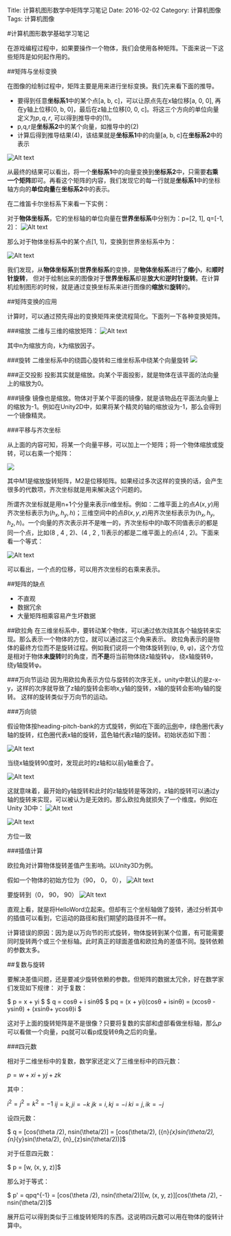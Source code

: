 Title: 计算机图形数学中矩阵学习笔记
Date: 2016-02-02
Category: 计算机图像
Tags: 计算机图像


#计算机图形数学基础学习笔记

在游戏编程过程中，如果要操作一个物体，我们会使用各种矩阵。下面来说一下这些矩阵是如何起作用的。

##矩阵与坐标变换

在图像的绘制过程中，矩阵主要是用来进行坐标变换。我们先来看下面的推导。
		
- 要得到任意**坐标系1**中的某个点[a, b, c]，可以让原点先在x轴位移[a, 0, 0], 再在y轴上位移[0, b, 0]，最后在z轴上位移[0, 0, c]。将这三个方向的单位向量定义为$p,q,r$, 可以得到推导中的(1)。
- p,q,r是**坐标系2**中的某个向量，如推导中的(2)
- 计算后得到推导结果(4)，该结果就是**坐标系1**中的向量[a, b, c]在**坐标系2**中的表示

![Alt text](./trans_matrix.gif)


从最终的结果可以看出，将一个**坐标系1**中的向量变换到**坐标系2**中，只需要**右乘一个矩阵**即可。再看这个矩阵的内容，我们发现它的每一行就是**坐标系1**中的坐标轴方向的**单位向量**在**坐标系2**中的表示。

在二维笛卡尔坐标系下来看一下实例：

对于**物体坐标系**，它的坐标轴的单位向量在**世界坐标系**中分别为：p=[2, 1], q=[-1, 2]：
![Alt text](./1459156022980.png)

那么对于物体坐标系中的某个点[1, 1]，变换到世界坐标系中为：

![Alt text](./trans_matrix_example.gif)


我们发现，从**物体坐标系**到**世界坐标系**的变换，是**物体坐标系**进行了**缩小**，和**顺时针旋转**， 但对于绘制出来的图像对于**世界坐标系**却是**放大**和**逆时针旋转**。在计算机绘制图形的时候，就是通过变换坐标系来进行图像的**缩放**和**旋转**的。

##矩阵变换的应用

计算时，可以通过预先得出的变换矩阵来使流程简化。下面列一下各种变换矩阵。

###缩放
二维与三维的缩放矩阵：
![Alt text](./scale.gif)


其中n为缩放方向，k为缩放因子。

###旋转
二维坐标系中的绕圆心旋转和三维坐标系中绕某个向量旋转
![](./roate.gif)

###正交投影
投影其实就是缩放。向某个平面投影，就是物体在该平面的法向量上的缩放为0。

###镜像
镜像也是缩放。物体对于某个平面的镜像，就是该物品在平面法向量上的缩放为-1。例如在Unity2D中，如果将某个精灵的轴的缩放设为-1，那么会得到一个镜像精灵。

###平移与齐次坐标

从上面的内容可知，将某一个向量平移，可以加上一个矩阵；将一个物体缩放或旋转，可以右乘一个矩阵：	

![](./asd.gif)

其中M1是缩放旋转矩阵，M2是位移矩阵。如果经过多次这样的变换的话，会产生很多的代数项，齐次坐标就是用来解决这个问题的。

所谓齐次坐标就是用n+1个分量来表示n维坐标。例如：二维平面上的点$A(x , y)$用齐次坐标表示为$(h_x , h_y , h)$；三维空间中的点$B(x , y , z)$用齐次坐标表示为$(h_x , h_y , h_z , h)$。一个向量的齐次表示并不是唯一的，齐次坐标中的h取不同值表示的都是同一个点，比如(8 , 4 , 2)、(4 , 2 , 1)表示的都是二维平面上的点(4 , 2)。下面来看一个等式：

![Alt text](./Homogeneous.gif)


可以看出，一个点的位移，可以用齐次坐标的右乘来表示。

##矩阵的缺点

- 不直观
- 数据冗余
- 大量矩阵相乘容易产生坏数据


##欧拉角
在三维坐标系中，要转动某个物体，可以通过依次绕其各个轴旋转来实现。那么表示一个物体的方位，就可以通过这三个角来表示。
欧拉角表示的是物体的最终方位而不是旋转过程。例如我们说将一个物体旋转到(ψ, θ, φ)，这个方位是相对于物体**未旋转**时的角度，而**不是**将当前物体绕z轴旋转ψ， 绕x轴旋转θ， 绕y轴旋转φ。

###万向节运动
因为用欧拉角表示方位与旋转的次序无关。unity中默认的是z-x-y，这样的次序就导致了z轴的旋转会影响x,y轴的旋转，x轴的旋转会影响y轴的旋转。 这样的旋转类似于万向节的运动。

###万向锁

假设物体按heading-pitch-bank的方式旋转，例如在下面的[示例][1]中，绿色圈代表y轴的旋转，红色圈代表x轴的旋转，蓝色轴代表z轴的旋转。初始状态如下图：


![Alt text](./1456976713453.png)

当绕x轴旋转90度时，发现此时的z轴和以前y轴重合了。


![Alt text](./1456976892776.png)

这就意味着，最开始的y轴旋转和此时的z轴旋转是等效的，z轴的旋转可以通过y轴的旋转来实现，可以被认为是无效的。那么欧拉角就损失了一个维度。例如在Unity 3D中：
![Alt text](./1456993964148.png)

![Alt text](./1456994065973.png)

方位一致

###插值计算

欧拉角对计算物体旋转差值产生影响。以Unity3D为例。

假如一个物体的初始方位为（90， 0， 0），
![Alt text](./1456996089492.png)

要旋转到（0， 90， 90）
![Alt text](./1456996113584.png)

直观上看，就是将HelloWord立起来。但却有三个坐标轴做了旋转，通过分析其中的插值可以看到，它运动的路径和我们期望的路径并不一样。

计算错误的原因：因为是以万向节的形式旋转，物体旋转到某个位置，有可能需要同时旋转两个或三个坐标轴。此时真正的球面差值和欧拉角的差值不同。旋转依赖的参数太多。


##复数与旋转

要解决差值问题，还是要减少旋转依赖的参数。但矩阵的数据太冗余，好在数学家们发现如下规律：
对于复数：

$ p = x + yi $
$ q = cosθ + i sinθ$
$ pq = (x + yi)(cosθ + isinθ) = (xcosθ - ysinθ) + (xsinθ+ ycosθ)i $

这对于上面的旋转矩阵是不是很像？只要将复数的实部和虚部看做坐标轴，那么*p*可以看做一个向量，pq就可以看p成旋转θ角之后的向量。

###四元数

相对于二维坐标中的复数，数学家还定义了三维坐标中的四元数：

$p = w + xi + yj + zk$

其中：

$i^2 = j^2 = k^2 = -1$
$ij = k, ji = -k$
$jk = i, kj = -i$
$ki = j, ik = -j$

设四元数：

$ q = [cos(\theta /2),  nsin(\theta/2)] = [cos(\theta/2), ({n}_{x}sin(\theta/2), {n}_{y}sin(\theta/2), {n}_{z}sin(\theta/2))]$

对于任意四元数：

$ p = [w, (x, y, z)]$

那么对于等式：

$ p' = qpq^{-1} = [cos(\theta /2),  nsin(\theta/2)][w, (x, y, z)][cos(\theta /2),  -nsin(\theta/2)]$

展开后可以得到类似于三维旋转矩阵的东西。这说明四元数可以用在物体的旋转计算中。






[1]:  http://v.youku.com/v_show/id_XNzkyOTIyMTI=.html

